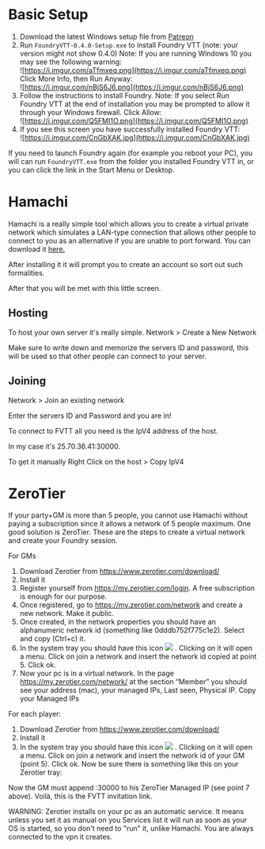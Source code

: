 ---
---
# Basic Setup
1. Download the latest Windows setup file from [Patreon](https://patreon.com/foundryvtt/posts)
2. Run `FoundryVTT-0.4.0-Setup.exe` to install Foundry VTT (note: your version might not show 0.4.0)
Note: If you are running Windows 10 you may see the following warning:    
![https://i.imgur.com/aTfmxeq.png](https://i.imgur.com/aTfmxeq.png)    
Click More Info, then Run Anyway:    
![https://i.imgur.com/nBjS6J6.png](https://i.imgur.com/nBjS6J6.png)    
3. Follow the instructions to install Foundry.
Note: If you select Run Foundry VTT at the end of installation you may be prompted to allow it through your Windows firewall. Click Allow:     
![https://i.imgur.com/Q5FMI1O.png](https://i.imgur.com/Q5FMI1O.png)    
4. If you see this screen you have successfully installed Foundry VTT:    
![https://i.imgur.com/CnGbXAK.jpg](https://i.imgur.com/CnGbXAK.jpg)    

If you need to launch Foundry again (for example you reboot your PC), you will can run `FoundryVTT.exe` from the folder you installed Foundry VTT in, or you can click the link in the Start Menu or Desktop.

# Hamachi

Hamachi is a really simple tool which allows you to create a virtual private network which simulates a LAN-type connection that allows other people to connect to you as an alternative if you are unable to port forward. You can download it [here.](https://www.vpn.net)

After installing it it will prompt you to create an account so sort out such formalities.

After that you will be met with this little screen. 

## Hosting

To host your own server it's really simple. Network > Create a New Network

Make sure to write down and memorize the servers ID and password, this will be used so that other people can connect to your server.

## Joining

Network > Join an existing network

Enter the servers ID and Password and you are in!

To connect to FVTT all you need is the IpV4 address of the host.

In my case it's 25.70.36.41:30000.

To get it manually Right Click on the host > Copy IpV4

# ZeroTier

If your party+GM is more than 5 people, you cannot use Hamachi without paying a subscription since it allows a network of 5 people maximum.
One good solution is ZeroTier.
These are the steps to create a virtual network and create your Foundry session.

For GMs
1.	Download Zerotier from https://www.zerotier.com/download/
2.	Install it
3.	Register yourself from https://my.zerotier.com/login. A free subscription is enough for our purpose.
4.	Once registered, go to https://my.zerotier.com/network and create a new network. Make it public.
5.	Once created, in the network properties you should have an alphanumeric network id (something like 0dddb752f775c1e2). Select and copy (Ctrl+c) it.
6.	In the system tray you should have this icon ![](https://i.imgur.com/gNesEDY.png) . Clicking on it will open a menu. Click on join a network and insert the network id copied at point 5. Click ok.
7.	Now your pc is in a virtual network. In the page https://my.zerotier.com/network/<networkid> at the section “Member” you should see your address (mac), your managed IPs, Last seen, Physical IP. Copy your Managed IPs

For each player:
1.	Download Zerotier from https://www.zerotier.com/download/
2.	Install it
3.	In the system tray you should have this icon ![](https://i.imgur.com/gNesEDY.png) . Clicking on it will open a menu. Click on join a network and insert the network id of your GM (point 5). Click ok. Now be sure there is something like this on your Zerotier tray:   

Now the GM must append :30000 to his ZeroTier Managed IP (see point 7 above). Voilà, this is the FVTT invitation link.

WARNING:
Zerotier installs on your pc as an automatic service. It means unless you set it as manual on you Services list it will run as soon as your OS is started, so you don't need to "run" it, unlike Hamachi. You are always connected to the vpn it creates.
